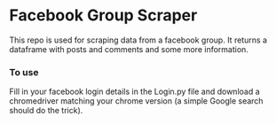 # Facebook Group Scraper

This repo is used for scraping data from a facebook group. It returns a dataframe with posts and comments and some more information.

### To use
Fill in your facebook login details in the Login.py file and download a chromedriver matching your chrome version (a simple Google search should do the trick).